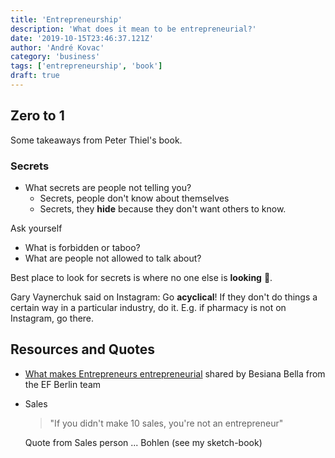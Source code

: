 ```yaml
---
title: 'Entrepreneurship'
description: 'What does it mean to be entrepreneurial?'
date: '2019-10-15T23:46:37.121Z'
author: 'André Kovac'
category: 'business'
tags: ['entrepreneurship', 'book']
draft: true
---
```


## Zero to 1

Some takeaways from Peter Thiel's book.

### Secrets

* What secrets are people not telling you?
  * Secrets, people don't know about themselves
  * Secrets, they **hide** because they don't want others to know.

Ask yourself
* What is forbidden or taboo?
* What are people not allowed to talk about?

Best place to look for secrets is where no one else is **looking** 👀.

Gary Vaynerchuk said on Instagram: Go **acyclical**! If they don't do things a certain way in a particular industry, do it. E.g. if pharmacy is not on Instagram, go there.

## Resources and Quotes

* [What makes Entrepreneurs entrepreneurial](./what-makes-entrepreneurs-entrepreneurial-sarasvathy.pdf) shared by Besiana Bella from the EF Berlin team

* Sales
    > "If you didn't make 10 sales, you're not an entrepreneur"

    Quote from Sales person ... Bohlen (see my sketch-book)